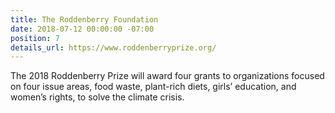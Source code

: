 ```yaml
---
title: The Roddenberry Foundation
date: 2018-07-12 00:00:00 -07:00
position: 7
details_url: https://www.roddenberryprize.org/
---
```


The 2018 Roddenberry Prize will award four grants to organizations focused on four issue areas, food waste, plant-rich diets, girls’ education, and women’s rights, to solve the climate crisis.

